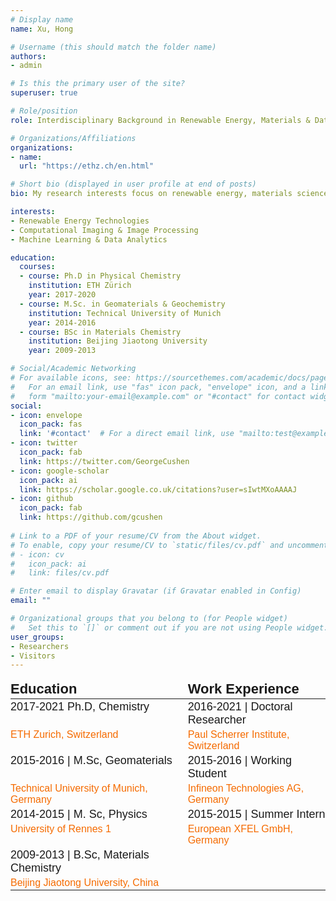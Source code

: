 ```yaml
---
# Display name
name: Xu, Hong

# Username (this should match the folder name)
authors:
- admin

# Is this the primary user of the site?
superuser: true

# Role/position
role: Interdisciplinary Background in Renewable Energy, Materials & Data science     

# Organizations/Affiliations
organizations:
- name:   
  url: "https://ethz.ch/en.html"

# Short bio (displayed in user profile at end of posts)
bio: My research interests focus on renewable energy, materials science, computational imaging and data science.

interests:
- Renewable Energy Technologies
- Computational Imaging & Image Processing
- Machine Learning & Data Analytics

education:
  courses:
  - course: Ph.D in Physical Chemistry
    institution: ETH Zürich
    year: 2017-2020
  - course: M.Sc. in Geomaterials & Geochemistry
    institution: Technical University of Munich
    year: 2014-2016
  - course: BSc in Materials Chemistry
    institution: Beijing Jiaotong University
    year: 2009-2013

# Social/Academic Networking
# For available icons, see: https://sourcethemes.com/academic/docs/page-builder/#icons
#   For an email link, use "fas" icon pack, "envelope" icon, and a link in the
#   form "mailto:your-email@example.com" or "#contact" for contact widget.
social:
- icon: envelope
  icon_pack: fas
  link: '#contact'  # For a direct email link, use "mailto:test@example.org".
- icon: twitter
  icon_pack: fab
  link: https://twitter.com/GeorgeCushen
- icon: google-scholar
  icon_pack: ai
  link: https://scholar.google.co.uk/citations?user=sIwtMXoAAAAJ
- icon: github
  icon_pack: fab
  link: https://github.com/gcushen
  
# Link to a PDF of your resume/CV from the About widget.
# To enable, copy your resume/CV to `static/files/cv.pdf` and uncomment the lines below.
# - icon: cv
#   icon_pack: ai
#   link: files/cv.pdf

# Enter email to display Gravatar (if Gravatar enabled in Config)
email: ""

# Organizational groups that you belong to (for People widget)
#   Set this to `[]` or comment out if you are not using People widget.
user_groups:
- Researchers
- Visitors
---
```

<style type="text/css">
.tg  {border:none;border-collapse:collapse;border-spacing:0;}
.tg td{border-style:solid;border-width:0px;font-family:Arial, sans-serif;font-size:14px;overflow:hidden;padding:2px 0px;
  word-break:normal;}
.tg th{border-style:solid;border-width:0px;font-family:Arial, sans-serif;font-size:14px;font-weight:normal;
  overflow:hidden;padding:2px 0px;word-break:normal;}
.tg .tg-bhpp{font-size:22px;font-weight:bold;text-align:left;vertical-align:top}
.tg .tg-wtfe{color:#f56b00;font-size:16px;text-align:left;vertical-align:top}
.tg .tg-nx8p{font-size:18px;text-align:left;vertical-align:top}
</style>
<table class="tg">
<thead>
  <tr>
    <th class="tg-bhpp">Education</th>
    <th class="tg-bhpp">Work Experience</th>
  </tr>
</thead>
<tbody>
  <tr>
    <td class="tg-nx8p"><span style="font-weight:400;font-style:normal">2017-2021 </span>Ph.D, Chemistry </td>
    <td class="tg-nx8p">2016-2021 | Doctoral Researcher</td>
  </tr>
  <tr>
    <td class="tg-wtfe">ETH Zurich, Switzerland<br>  &nbsp;&nbsp;&nbsp;&nbsp;&nbsp;&nbsp;&nbsp;&nbsp;&nbsp;&nbsp;&nbsp;&nbsp;&nbsp;&nbsp;&nbsp;&nbsp;&nbsp;&nbsp;&nbsp;&nbsp;&nbsp;&nbsp;&nbsp;&nbsp;&nbsp;&nbsp;</td>
    <td class="tg-wtfe">Paul Scherrer Institute, Switzerland<br></td>
  </tr>
  <tr>
    <td class="tg-nx8p">2015-2016 | M.Sc, Geomaterials       </td>
    <td class="tg-nx8p">2015-2016 | Working Student</td>
  </tr>
  <tr>
    <td class="tg-wtfe">Technical University of Munich, Germany<br>                          </td>
    <td class="tg-wtfe">Infineon Technologies AG, Germany</td>
  </tr>
  <tr>
    <td class="tg-nx8p">2014-2015 | M. Sc, Physics</td>
    <td class="tg-nx8p">2015-2015 | Summer Intern<br></td>
  </tr>
  <tr>
    <td class="tg-wtfe">University of Rennes 1<br>  &nbsp;&nbsp;&nbsp;&nbsp;&nbsp;&nbsp;&nbsp;&nbsp;&nbsp;&nbsp;&nbsp;</td>
    <td class="tg-wtfe">European XFEL GmbH, Germany</td>
  </tr>
  <tr>
    <td class="tg-nx8p">2009-2013 | B.Sc, Materials Chemistry &nbsp &nbsp &nbsp &nbsp &nbsp</td>
    <td class="tg-nx8p"></td>
  </tr>
  <tr>
    <td class="tg-wtfe">Beijing Jiaotong University, China</td>
    <td class="tg-wtfe"></td>
  </tr>
</tbody>
</table>


<!-- 
<p  align="justify"> On the Three Kings' Day 2021 in Switzerland, I'm so grateful to announce that I have successfully defended my 190 pages PhD thesis at <strong><a href="https://ethz.ch/en.html" target="_blank">ETH Zürich</a></strong> with accumulated exciting research at  <strong><a href="https://www.psi.ch/en" target="_blank">Paul Scherrer Institute</a></strong> (PSI) and collaboration from  <strong><a href="https://www.toyota-europe.com/" target="_blank">Toyota Motor Europe</a></strong> (TME) Toyota Motor Europe, on the topic of "Subsecond Operando X-ray Tomographic Microscopy of Liquid Water in Polymer Electrolyte Fuel Cells".</p> 

<p  align="justify">Grown up in the middle east of China in a small acqua town by the Yangtze River, I was a little boy who was luckily gifted with abundant curiosities towards the grand world. After 4 years of bachelor studies in Beijing, I started my "Journey to the West" at 20 years old in 2014. With great memories left in Rennes, France and Munich, Germany for my master studies under Erasmus Mundus MaMaSELF program, I luckily joined ETH as a PhD student in 2016. It is an once-in-a-life-time experience, that shaped my mind, life and future.

AQG -> PEK -> CDG -> HAM -> MUC -> ZRH ✈ ?

<a href="https://info.flagcounter.com/D897"><img src="https://s01.flagcounter.com/count/D897/bg_F7F7F7/txt_404040/border_F7F7F7/columns_8/maxflags_16/viewers_3/labels_0/pageviews_1/flags_0/percent_0/" border="0" align="middle"></a>-->
